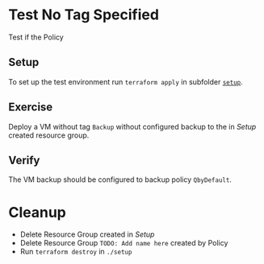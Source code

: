 # Test No Tag Specified

Test if the Policy 

## Setup

To set up the test environment run `terraform apply` in subfolder [`setup`](./setup/).

## Exercise

Deploy a VM without tag `Backup` without configured backup to the in *Setup* created resource group. 

## Verify

The VM backup should be configured to backup policy `QbyDefault`.

# Cleanup

- Delete Resource Group created in *Setup*
- Delete Resource Group `TODO: Add name here` created by Policy
- Run `terraform destroy` in `./setup`